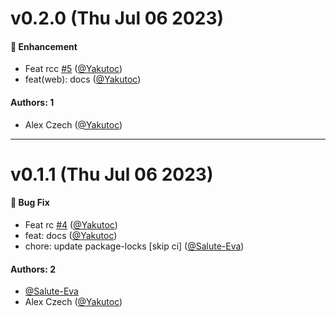 # v0.2.0 (Thu Jul 06 2023)

#### 🚀 Enhancement

- Feat rcc [#5](https://github.com/Yakutoc/plasma-sandbox/pull/5) ([@Yakutoc](https://github.com/Yakutoc))
- feat(web): docs ([@Yakutoc](https://github.com/Yakutoc))

#### Authors: 1

- Alex Czech ([@Yakutoc](https://github.com/Yakutoc))

---

# v0.1.1 (Thu Jul 06 2023)

#### 🐛 Bug Fix

- Feat rc [#4](https://github.com/Yakutoc/plasma-sandbox/pull/4) ([@Yakutoc](https://github.com/Yakutoc))
- feat: docs ([@Yakutoc](https://github.com/Yakutoc))
- chore: update package-locks \[skip ci\] ([@Salute-Eva](https://github.com/Salute-Eva))

#### Authors: 2

- [@Salute-Eva](https://github.com/Salute-Eva)
- Alex Czech ([@Yakutoc](https://github.com/Yakutoc))
